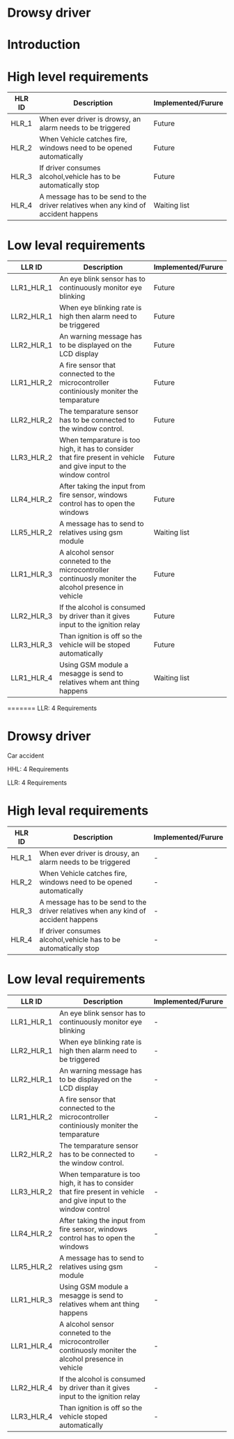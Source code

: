 # Drowsy driver

# Introduction

# High level requirements
|HLR ID|Description|Implemented/Furure|
|------|-----------|------------------|
|HLR_1|When ever driver is drowsy, an alarm needs to be triggered|Future|
|HLR_2|When Vehicle catches fire, windows need to be opened automatically|Future|
|HLR_3|If driver consumes alcohol,vehicle has to be automatically stop|Future|
|HLR_4|A message has to be send to the driver relatives when any kind of accident happens|Waiting list|


# Low leval requirements
|LLR ID|Description|Implemented/Furure|
|------|-----------|------------------|
|LLR1_HLR_1|An eye blink sensor has to continuously monitor eye blinking|Future|
|LLR2_HLR_1|When eye blinking rate is high then alarm need to be triggered|Future|
|LLR2_HLR_1|An warning message has to be displayed on the LCD display|Future|
|LLR1_HLR_2|A fire sensor that connected to the microcontroller continiously moniter the temparature|Future|
|LLR2_HLR_2|The temparature sensor has to be connected to the window control.|Future|
|LLR3_HLR_2|When temparature is too high, it has to consider that fire present in vehicle and give input to the window control|Future|
|LLR4_HLR_2|After taking the input from fire sensor, windows control has to open the windows|Future|
|LLR5_HLR_2|A message has to send to relatives using gsm module|Waiting list|
|LLR1_HLR_3|A alcohol sensor conneted to the microcontroller continuosly moniter the alcohol presence in vehicle|Future|
|LLR2_HLR_3|If the alcohol is consumed by driver than it gives input to the ignition relay|Future|
|LLR3_HLR_3|Than ignition is off so the vehicle will be stoped automatically|Future|
|LLR1_HLR_4|Using GSM module a mesagge is send to relatives whem ant thing happens|Waiting list|
=======
LLR:
4 Requirements

# Drowsy driver

Car accident

HHL:
4 Requirements

LLR:
4 Requirements


# High leval requirements
|HLR ID|Description|Implemented/Furure|
|------|-----------|------------------|
|HLR_1|When ever driver is drousy, an alarm needs to be triggered|-|
|HLR_2|When Vehicle catches fire, windows need to be opened automatically|-|
|HLR_3|A message has to be send to the driver relatives when any kind of accident happens|-|
|HLR_4|If driver consumes alcohol,vehicle has to be automatically stop|-|


# Low leval requirements
|LLR ID|Description|Implemented/Furure|
|------|-----------|------------------|
|LLR1_HLR_1|An eye blink sensor has to continuously monitor eye blinking|-|
|LLR2_HLR_1|When eye blinking rate is high then alarm need to be triggered|-|
|LLR2_HLR_1|An warning message has to be displayed on the LCD display|-|
|LLR1_HLR_2|A fire sensor that connected to the microcontroller continiously moniter the temparature|-|
|LLR2_HLR_2|The temparature sensor has to be connected to the window control.|-|
|LLR3_HLR_2|When temparature is too high, it has to consider that fire present in vehicle and give input to the window control|-|
|LLR4_HLR_2|After taking the input from fire sensor, windows control has to open the windows|-|
|LLR5_HLR_2|A message has to send to relatives using gsm module|-|
|LLR1_HLR_3|Using GSM module a mesagge is send to relatives whem ant thing happens|-|
|LLR1_HLR_4|A alcohol sensor conneted to the microcontroller continuosly moniter the alcohol presence in vehicle|-|
|LLR2_HLR_4|If the alcohol is consumed by driver than it gives input to the ignition relay|-|
|LLR3_HLR_4|Than ignition is off so the vehicle stoped automatically|-|

